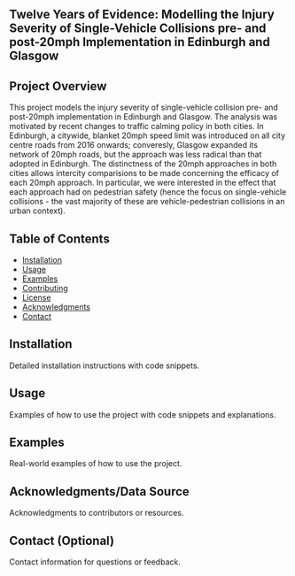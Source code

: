 ## Twelve Years of Evidence: Modelling the Injury Severity of Single-Vehicle Collisions pre- and post-20mph Implementation in Edinburgh and Glasgow

## Project Overview

This project models the injury severity of single-vehicle collision pre- and post-20mph implementation in Edinburgh and Glasgow. The analysis was motivated by recent changes to traffic calming policy in both cities. In Edinburgh, a citywide, blanket 20mph speed limit was introduced on all city centre roads from 2016 onwards; converesly, Glasgow expanded its network of 20mph roads, but the approach was less radical than that adopted in Edinburgh. The distinctness of the 20mph approaches in both cities allows intercity comparisions to be made concerning the efficacy of each 20mph approach. In particular, we were interested in the effect that each approach had on pedestrian safety (hence the focus on single-vehicle collisions - the vast majority of these are vehicle-pedestrian collisions in an urban context).

## Table of Contents

- [Installation](#installation)
- [Usage](#usage)
- [Examples](#examples)
- [Contributing](#contributing)
- [License](#license)
- [Acknowledgments](#acknowledgments)
- [Contact](#contact)

## Installation

Detailed installation instructions with code snippets.

## Usage

Examples of how to use the project with code snippets and explanations.

## Examples

Real-world examples of how to use the project.

## Acknowledgments/Data Source

Acknowledgments to contributors or resources.

## Contact (Optional)

Contact information for questions or feedback.

